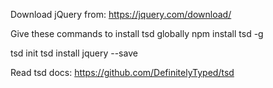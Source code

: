 Download jQuery from:
https://jquery.com/download/

Give these commands to install tsd globally
npm install tsd -g

tsd init
tsd install jquery --save


Read tsd docs:
https://github.com/DefinitelyTyped/tsd



